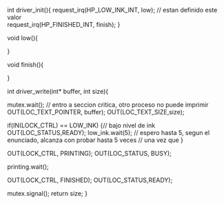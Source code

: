 
int driver_init(){
  request_irq(HP_LOW_INK_INT, low); // estan definido este valor  
  request_irq(HP_FINISHED_INT, finish); 
}

void low(){

}

void finish(){
  
} 


int driver_write(int* buffer, int size){

  mutex.wait(); // entro a seccion critica, otro proceso no puede imprimir
  OUT(LOC_TEXT_POINTER, buffer);
  OUT(LOC_TEXT_SIZE,size);
  
  if(IN(LOCK_CTRL) == LOW_INK) {// bajo nivel de ink
    OUT(LOC_STATUS,READY);
    low_ink.wait(5); // espero hasta 5, segun el enunciado, alcanza con probar hasta 5 veces
    // una vez que 
  } 

  OUT(LOCK_CTRL, PRINTING);
  OUT(LOC_STATUS, BUSY);

  printing.wait();

  OUT(LOCK_CTRL, FINISHED);
  OUT(LOC_STATUS,READY);

  mutex.signal();
  return size;
}
